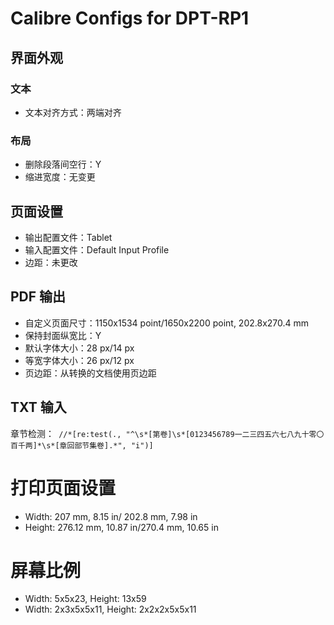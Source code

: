 # Calibre Configs for DPT-RP1

## 界面外观

### 文本

- 文本对齐方式：两端对齐

### 布局

- 删除段落间空行：Y
- 缩进宽度：无变更

## 页面设置

- 输出配置文件：Tablet
- 输入配置文件：Default Input Profile
- 边距：未更改

## PDF 输出

- 自定义页面尺寸：1150x1534 point/1650x2200 point, 202.8x270.4 mm
- 保持封面纵宽比：Y
- 默认字体大小：28 px/14 px
- 等宽字体大小：26 px/12 px
- 页边距：从转换的文档使用页边距

## TXT 输入

章节检测：` //*[re:test(., "^\s*[第卷]\s*[0123456789一二三四五六七八九十零〇百千两]*\s*[章回部节集卷].*", "i")]`

# 打印页面设置

- Width: 207 mm, 8.15 in/ 202.8 mm, 7.98 in
- Height: 276.12 mm, 10.87 in/270.4 mm, 10.65 in

# 屏幕比例

- Width: 5x5x23, Height: 13x59
- Width: 2x3x5x5x11, Height: 2x2x2x5x5x11

